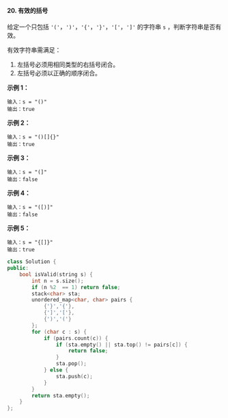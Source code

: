#### 20. 有效的括号

给定一个只包括 `'('`，`')'`，`'{'`，`'}'`，`'['`，`']'` 的字符串 `s` ，判断字符串是否有效。

有效字符串需满足：

1. 左括号必须用相同类型的右括号闭合。
2. 左括号必须以正确的顺序闭合。

 

**示例 1：**

```
输入：s = "()"
输出：true
```

**示例 2：**

```
输入：s = "()[]{}"
输出：true
```

**示例 3：**

```
输入：s = "(]"
输出：false
```

**示例 4：**

```
输入：s = "([)]"
输出：false
```

**示例 5：**

```
输入：s = "{[]}"
输出：true
```

 

```c++
class Solution {
public:
    bool isValid(string s) {
        int n = s.size();
        if (n %2  == 1) return false;
        stack<char> sta;
        unordered_map<char, char> pairs {
            {'}','{'},
            {']','['},
            {')','('}
        };
        for (char c : s) {
            if (pairs.count(c)) {
                if (sta.empty() || sta.top() != pairs[c]) {
                    return false;
                } 
                sta.pop();
            } else {
                sta.push(c);
            }
        }
        return sta.empty();
    }
};
```

